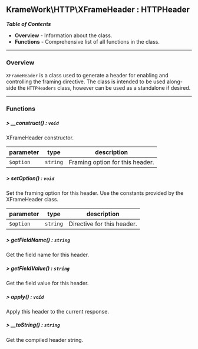 ## KrameWork\HTTP\XFrameHeader : HTTPHeader

***Table of Contents***
* **Overview** - Information about the class.
* **Functions** - Comprehensive list of all functions in the class.

___
### Overview
`XFrameHeader` is a class used to generate a header for enabling and controlling the framing directive. The class is intended to be used along-side the `HTTPHeaders` class, however can be used as a standalone if desired.
___
### Functions
##### > __construct() : `void`
XFrameHeader constructor.

parameter | type | description
--- | --- | ---
`$option` | `string` | Framing option for this header.

##### > setOption() : `void`
Set the framing option for this header. Use the constants provided by the XFrameHeader class.

parameter | type | description
--- | --- | ---
`$option` | `string` | Directive for this header.

##### > getFieldName() : `string`
Get the field name for this header.

##### > getFieldValue() : `string`
Get the field value for this header.

##### > apply() : `void`
Apply this header to the current response.

##### > __toString() : `string`
Get the compiled header string.